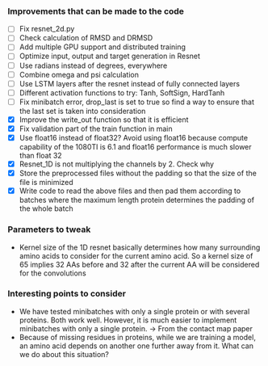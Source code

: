 ### Improvements that can be made to the code

- [ ] Fix resnet_2d.py
- [ ] Check calculation of RMSD and DRMSD
- [ ] Add multiple GPU support and distributed training
- [ ] Optimize input, output and target generation in Resnet
- [ ] Use radians instead of degrees, everywhere
- [ ] Combine omega and psi calculation
- [ ] Use LSTM layers after the resnet instead of fully connected layers
- [ ] Different activation functions to try: Tanh, SoftSign, HardTanh
- [ ] Fix minibatch error, drop_last is set to true so find a way to ensure that the last set is taken into consideration
- [x] Improve the write_out function so that it is efficient
- [x] Fix validation part of the train function in main
- [x] Use float16 instead of float32? Avoid using float16 because compute capability of the 1080TI is 6.1 and float16 performance is much slower than float 32
- [x] Resnet_1D is not multiplying the channels by 2. Check why
- [x] Store the preprocessed files without the padding so that the size of the file is minimized
- [x] Write code to read the above files and then pad them according to batches where the maximum length protein determines the padding of the whole batch

### Parameters to tweak

- Kernel size of the 1D resnet basically determines how many surrounding amino acids to consider for the current amino acid. So a kernel size of 65 implies 32 AAs before and 32 after the current AA will be considered for the convolutions

### Interesting points to consider

- We have tested minibatches with only a single protein or with several proteins. Both work well. However, it is much easier to implement minibatches with only a single protein. -> From the contact map paper
- Because of missing residues in proteins, while we are training a model, an amino acid depends on another one further away from it. What can we do about this situation?
